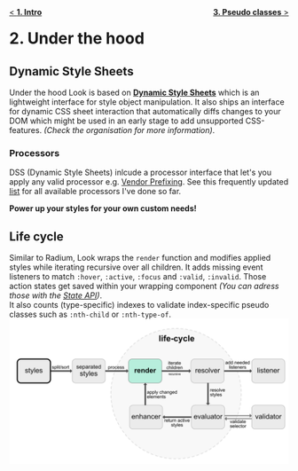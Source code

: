 <div style="float:left"><a href="Intro.md">< <b>1. Intro</b></a></div>
<div style="float:right"><a href="PseudoClasses.md"><b>3. Pseudo classes</b> ></a></div>

# 2. Under the hood
## Dynamic Style Sheets
Under the hood Look is based on **[Dynamic Style Sheets](https://github.com/dynamicstylesheets)** which is an lightweight interface for style object manipulation. It also ships an interface for dynamic CSS sheet interaction that automatically diffs changes to your DOM which might be used in an early stage to add unsupported CSS-features.  _(Check the organisation for more information)_.

### Processors
DSS (Dynamic Style Sheets) inlcude a processor interface that let's you apply any valid processor e.g. [Vendor Prefixing](https://github.com/dynamicstylesheets/DSS-Prefixer). See this frequently updated  [list](https://github.com/dynamicstylesheets/Dynamic-Style-Sheets#available-processors) for all available processors I've done so far.

**Power up your styles for your own custom needs!**

## Life cycle
Similar to Radium, Look wraps the `render` function and modifies applied styles while iterating recursive over all children. It adds missing event listeners to match `:hover`, `:active`, `:focus` and `:valid`, `:invalid`. Those action states get saved within your wrapping component _(You can adress those with the [State API](docs/api/State.md))_.<br> It also counts (type-specific) indexes to validate index-specific pseudo classes such as `:nth-child` or  `:nth-type-of`. ![Life cycle](./res/lifecycle.png)